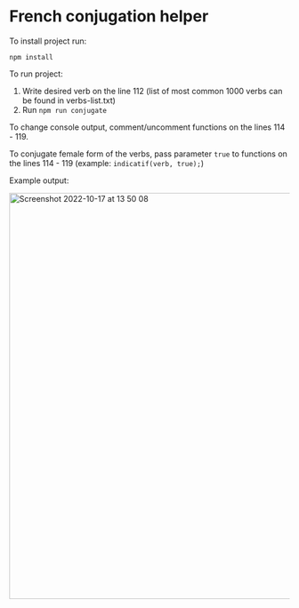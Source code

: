# French conjugation helper

To install project run: 

`npm install`

To run project: 

1. Write desired verb on the line 112 (list of most common 1000 verbs can be found in verbs-list.txt)
2. Run `npm run conjugate`

To change console output, comment/uncomment functions on the lines 114 - 119. 

To conjugate female form of the verbs, pass parameter `true` to functions on the lines 114 - 119 (example: `indicatif(verb, true);`)

Example output: 

<img width="731" alt="Screenshot 2022-10-17 at 13 50 08" src="https://user-images.githubusercontent.com/29373310/196170153-a72b4298-c77e-495b-9428-b42fb8c87b15.png">

